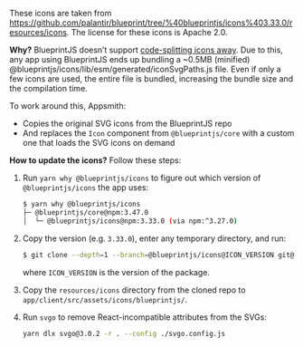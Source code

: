 These icons are taken from https://github.com/palantir/blueprint/tree/%40blueprintjs/icons%403.33.0/resources/icons. The license for these icons is Apache 2.0.

**Why?** BlueprintJS doesn’t support [code-splitting icons away](https://github.com/palantir/blueprint/issues/2193). Due to this, any app using BlueprintJS ends up bundling a ~0.5MB (minified) @blueprintjs/icons/lib/esm/generated/iconSvgPaths.js file. Even if only a few icons are used, the entire file is bundled, increasing the bundle size and the compilation time.

To work around this, Appsmith:
- Copies the original SVG icons from the BlueprintJS repo
- And replaces the `Icon` component from `@blueprintjs/core` with a custom one that loads the SVG icons on demand

**How to update the icons?** Follow these steps:

1. Run `yarn why @blueprintjs/icons` to figure out which version of `@blueprintjs/icons` the app uses:

    ```bash
    $ yarn why @blueprintjs/icons
    ├─ @blueprintjs/core@npm:3.47.0
    │  └─ @blueprintjs/icons@npm:3.33.0 (via npm:^3.27.0)
    ```

2. Copy the version (e.g. `3.33.0`), enter any temporary directory, and run:

    ```bash
    $ git clone --depth=1 --branch=@blueprintjs/icons@ICON_VERSION git@github.com:palantir/blueprint.git
    ```

    where `ICON_VERSION` is the version of the package.

3. Copy the `resources/icons` directory from the cloned repo to `app/client/src/assets/icons/blueprintjs/`.

4. Run `svgo` to remove React-incompatible attributes from the SVGs:

   ```bash
   yarn dlx svgo@3.0.2 -r . --config ./svgo.config.js
   ```